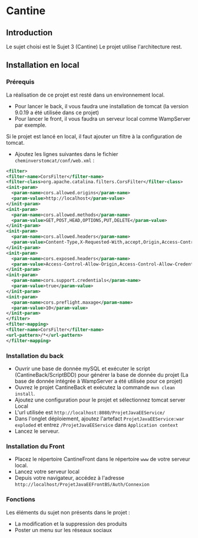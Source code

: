 # Cantine

## Introduction
Le sujet choisi est le Sujet 3 (Cantine)
Le projet utilise l'architecture rest.

## Installation en local

### Prérequis

La réalisation de ce projet est resté dans un environnement local.
  * Pour lancer le back, il vous faudra une installation de tomcat (la version 9.0.19 a été utilisée dans ce projet)
  * Pour lancer le front, il vous faudra un serveur local comme WampServer par exemple.
  
Si le projet est lancé en local, il faut ajouter un filtre à la configuration de tomcat.
  * Ajoutez les lignes suivantes dans le fichier `cheminverstomcat/conf/web.xml` :
  
  ```xml
  <filter>
  <filter-name>CorsFilter</filter-name>
  <filter-class>org.apache.catalina.filters.CorsFilter</filter-class>
  <init-param>
    <param-name>cors.allowed.origins</param-name>
    <param-value>http://localhost</param-value>
  </init-param>
  <init-param>
    <param-name>cors.allowed.methods</param-name>
    <param-value>GET,POST,HEAD,OPTIONS,PUT,DELETE</param-value>
  </init-param>
  <init-param>
    <param-name>cors.allowed.headers</param-name>
    <param-value>Content-Type,X-Requested-With,accept,Origin,Access-Control-Request-Method,Access-Control-Request-Headers</param-value>
  </init-param>
  <init-param>
    <param-name>cors.exposed.headers</param-name>
    <param-value>Access-Control-Allow-Origin,Access-Control-Allow-Credentials</param-value>
  </init-param>
  <init-param>
    <param-name>cors.support.credentials</param-name>
    <param-value>true</param-value>
  </init-param>
  <init-param>
    <param-name>cors.preflight.maxage</param-name>
    <param-value>10</param-value>
  </init-param>
</filter>
<filter-mapping>
  <filter-name>CorsFilter</filter-name>
  <url-pattern>/*</url-pattern>
</filter-mapping>
```

  

### Installation du back

  * Ouvrir une base de donnée mySQL et exécuter le script (CantineBack/ScriptBDD) pour générer la base de donnée du projet (La base de donnée intégrée à WampServer a été utilisée pour ce projet)
  * Ouvrez le projet CantineBack et exécutez la commande `mvn clean install`.
  * Ajoutez une configuration pour le projet et sélectionnez tomcat server Local
  * L'url utilisée est `http://localhost:8080/ProjetJavaEEService/`
  * Dans l'onglet déploiement, ajoutez l'artefact `ProjetJavaEEService:war exploded` et entrez `/ProjetJavaEEService` dans `Application context`
  * Lancez le serveur.
  
  
### Installation du Front

  * Placez le répertoire CantineFront dans le répertoire `www` de votre serveur local.
  * Lancez votre serveur local
  * Depuis votre navigateur, accédez à l'adresse `http://localhost/ProjetJavaEEFrontBS/Auth/Connexion`
  

### Fonctions
Les éléments du sujet non présents dans le projet :
  * La modification et la suppression des produits
  * Poster un menu sur les réseaux sociaux



